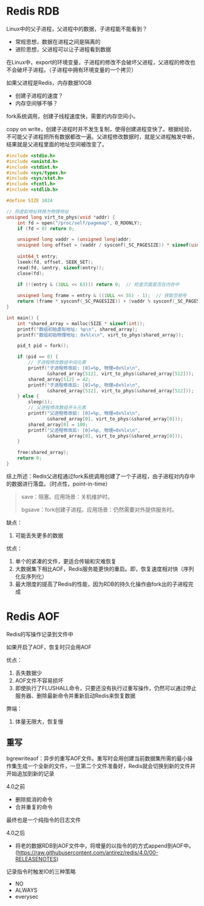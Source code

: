 # Redis RDB
Linux中的父子进程，父进程中的数据，子进程能不能看到？
- 常规思想，数据在进程之间是隔离的
- 进阶思想，父进程可以让子进程看到数据

在Linux中，export的环境变量，子进程的修改不会破坏父进程，父进程的修改也不会破坏子进程。（子进程中拥有环境变量的一个拷贝）

如果父进程是Redis，内存数据10GB
- 创建子进程的速度？
- 内存空间够不够？

fork系统调用，创建子线程速度快，需要的内存空间小。

copy on write，创建子进程时并不发生复制，使得创建进程变快了。根据经验，不可能父子进程把所有数据都改一遍。父进程修改数据时，就是父进程触发中断，结果就是父进程里面的地址空间被改变了。
```C
#include <stdio.h>
#include <unistd.h>
#include <stdint.h>
#include <sys/types.h>
#include <sys/stat.h>
#include <fcntl.h>
#include <stdlib.h>

#define SIZE 1024

// 将虚拟地址转换为物理地址
unsigned long virt_to_phys(void *addr) {
    int fd = open("/proc/self/pagemap", O_RDONLY);
    if (fd < 0) return 0;

    unsigned long vaddr = (unsigned long)addr;
    unsigned long offset = (vaddr / sysconf(_SC_PAGESIZE)) * sizeof(uint64_t);
    
    uint64_t entry;
    lseek(fd, offset, SEEK_SET);
    read(fd, &entry, sizeof(entry));
    close(fd);

    if (!(entry & (1ULL << 63))) return 0;  // 检查页面是否在内存中
    
    unsigned long frame = entry & ((1ULL << 55) - 1);  // 获取页帧号
    return (frame * sysconf(_SC_PAGESIZE)) + (vaddr % sysconf(_SC_PAGESIZE));
}

int main() {
    int *shared_array = malloc(SIZE * sizeof(int));
    printf("数组初始虚拟地址: %p\n", shared_array);
    printf("数组初始物理地址: 0x%lx\n", virt_to_phys(shared_array));

    pid_t pid = fork();

    if (pid == 0) {
        // 子进程修改数组中间元素
        printf("子进程修改前: [0]=%p, 物理=0x%lx\n", 
               &shared_array[512], virt_to_phys(&shared_array[512]));
        shared_array[512] = 42;
        printf("子进程修改后: [0]=%p, 物理=0x%lx\n", 
               &shared_array[512], virt_to_phys(&shared_array[512]));
    } else {
        sleep(1);
        // 父进程修改数组开头元素
        printf("父进程修改前: [0]=%p, 物理=0x%lx\n", 
               &shared_array[0], virt_to_phys(&shared_array[0]));
        shared_array[0] = 100;
        printf("父进程修改后: [0]=%p, 物理=0x%lx\n", 
               &shared_array[0], virt_to_phys(&shared_array[0]));
    }

    free(shared_array);
    return 0;
}
```

综上所述：Redis父进程通过fork系统调用创建了一个子进程，由子进程对内存中的数据进行落盘。（时点性，point-in-time）

> save：阻塞。应用场景：关机维护时。
> 
> bgsave：fork创建子进程。应用场景：仍然需要对外提供服务时。

缺点：
1. 可能丢失更多的数据

优点：
1. 单个的紧凑的文件，更适合传输和灾难恢复
2. 大数据集下相比AOF，Redis服务能更快的重启。即，恢复速度相对快（序列化反序列化）
3. 最大限度的提高了Redis的性能，因为RDB的持久化操作由fork出的子进程完成

# Redis AOF
Redis的写操作记录到文件中

如果开启了AOF，恢复时只会用AOF

优点：
1. 丢失数据少
2. AOF文件不容易损坏
3. 即使执行了FLUSHALL命令，只要还没有执行过重写操作，仍然可以通过停止服务器、删除最新命令并重新启动Redis来恢复数据

弊端：
1. 体量无限大，恢复慢

## 重写
bgrewriteaof：异步的重写AOF文件。重写时会用创建当前数据集所需的最小操作集生成一个全新的文件，一旦第二个文件准备好，Redis就会切换到新的文件并开始追加到新的记录

4.0之前
- 删除抵消的命令
- 合并重复的命令

最终也是一个纯指令的日志文件

4.0之后
- 将老的数据RDB到AOF文件中，将增量的以指令的的方式append到AOF中。(https://raw.githubusercontent.com/antirez/redis/4.0/00-RELEASENOTES)

记录指令时触发IO的三种策略
- NO
- ALWAYS
- everysec